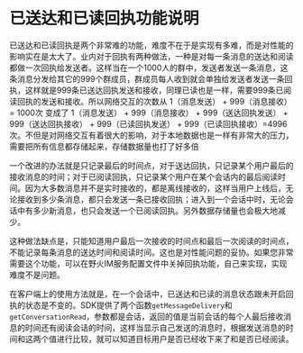 # 已送达和已读回执功能说明
已送达和已读回执是两个非常难的功能，难度不在于是实现有多难，而是对性能的影响实在是太大了。业内对于回执有两种做法，一种是对每一条消息的送达和阅读都做一次回执给发送者。这样当在一个1000人的群中，发送者发送一条消息，这条消息分发给其它的999个群成员，群成员每人收到就会单独给发送者发送一条回执，这样就是999条已送达回执发送和接收，同理已读也是一样，需要999条已阅读回执的发送和接收。所以网络交互的次数从 1（消息发送） + 999（消息接收）= 1000次 变成了 1（消息发送） + 999（消息接收） + 999（送达回执发送） + 999（送达回执接收） + 999（已读回执发送） + 999（已读回执接收）=4996次。不但是对网络交互有着很大的影响，对于本地数据也是一样有非常大的压力，需要把所有信息都存储起来，存储数据量也打了好多倍

一个改进的办法就是只记录最后的时间点，对于送达回执，只记录某个用户最后的接收消息的时间；对于已阅读回执，只记录某个用户在某个会话内的最后阅读时间。因为大多数消息并不是实时接收的，都是离线接收的，这样当用户上线后，无论接收到多少条消息，都只会发送一条已接收回执；进入到一个会话中时，无论会话中有多少新消息，也只会发送一个已阅读回执。另外数据存储量也会极大地减少。

这种做法缺点是，只能知道用户最后一次接收的时间点和最后一次阅读的时间点，不能记录每条消息的送达时间和阅读时间。这也是对性能问题的妥协。如果您非常需要这个功能，可以在野火IM服务配置文件中关掉回执功能，自己来实现，实现难度不是问题。

在客户端上的使用方法就是，在一个会话中，已送达和已读的消息状态跟未开启回执的状态是不变的。SDK提供了两个函数```getMessageDelivery```和```getConversationRead```，参数都是会话，返回的值是当前会话的每个人最后接收消息的时间还有阅读会话的时间，这样当显示自己发送的消息时，根据发送消息的时间和这两个值进行比较，就可以知道目标用户是否已经收下来了和是否已经阅读。
